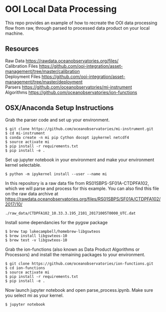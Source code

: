 # OOI Local Data Processing
This repo provides an example of how to recreate the OOI data processing flow from raw, through parsed to processed data product on your local machine.

## Resources
Raw Data https://rawdata.oceanobservatories.org/files/   
Calibration Files https://github.com/ooi-integration/asset-management/tree/master/calibration   
Deployment Files https://github.com/ooi-integration/asset-management/tree/master/deployment   
Parsers https://github.com/oceanobservatories/mi-instrument   
Algorithms https://github.com/oceanobservatories/ion-functions  


## OSX/Anaconda Setup Instructions

Grab the parser code and set up your environment.

```
$ git clone https://github.com/oceanobservatories/mi-instrument.git
$ cd mi-instrument
$ conda create -n mi pip Cython docopt ipykernel netcdf4
$ source activate mi
$ pip install -r requirements.txt
$ pip install -e .
```

Set up jupyter notebook in your environment and make your environment kernel selectable.

```
$ python -m ipykernel install --user --name mi
```


In this repository is a raw data file from RS01SBPS-SF01A-CTDPFA102, which we will parse and process for this example. You can also find this file on the raw data archive at https://rawdata.oceanobservatories.org/files/RS01SBPS/SF01A/CTDPFA102/2017/10/

```
./raw_data/CTDPFA102_10.33.3.195_2101_20171005T0000_UTC.dat
```

Install some dependancies for the pygsw package

```
$ brew tap lukecampbell/homebrew-libgswteos
$ brew install libgswteos-10
$ brew test -v libgswteos-10
```

Grab the ion-functions (also known as Data Product Algorithms or Processors) and install the remaining packages to your environment.

```
$ git clone https://github.com/oceanobservatories/ion-functions.git
$ cd ion-functions
$ source activate mi
$ pip install -r requirements.txt
$ pip install -e .
```

Now launch jupyter notebook and open parse_process.ipynb. Make sure you select mi as your kernel.

```
$ jupyter notebook
```
